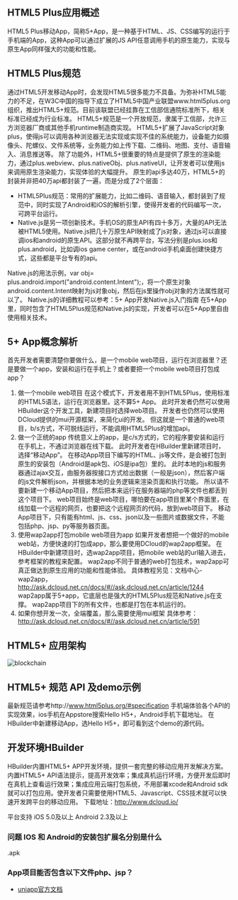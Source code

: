 ## HTML5 Plus应用概述

HTML5 Plus移动App，简称5+App，是一种基于HTML、JS、CSS编写的运行于手机端的App，这种App可以通过扩展的JS API任意调用手机的原生能力，实现与原生App同样强大的功能和性能。

## HTML5 Plus规范

通过HTML5开发移动App时，会发现HTML5很多能力不具备。为弥补HTML5能力的不足，在W3C中国的指导下成立了HTML5中国产业联盟www.html5plus.org组织，推出HTML5+规范。目前该联盟已经挂靠在工信部信通院标准所下，相关标准已经成为行业标准。
HTML5+规范是一个开放规范，隶属于工信部，允许三方浏览器厂商或其他手机runtime制造商实现。
HTML5+扩展了JavaScript对象plus，使得js可以调用各种浏览器无法实现或实现不佳的系统能力，设备能力如摄像头、陀螺仪、文件系统等，业务能力如上传下载、二维码、地图、支付、语音输入、消息推送等。
除了功能外，HTML5+很重要的特点是提供了原生的渲染能力，通过plus.webview、plus.nativeObj、plus.nativeUI，让开发者可以使用js来调用原生渲染能力，实现体验的大幅提升。
原生的api多达40万，HTML5+的封装并非把40万api都封装了一遍，而是分成了2个层面：

- HTML5Plus规范：常用的扩展能力，比如二维码、语音输入，都封装到了规范中，同时实现了Android和iOS的解析引擎，使得开发者的代码编写一次，可跨平台运行。
- Native.js是另一项创新技术。手机OS的原生API有四十多万，大量的API无法被HTML5使用。Native.js把几十万原生API映射成了js对象，通过js可以直接调ios和android的原生API。这部分就不再跨平台，写法分别是plus.ios和plus.android，比如调ios game center，或在android手机桌面创建快捷方式，这些都是平台专有的api。

Native.js的用法示例，var obj= plus.android.import("android.content.Intent");，将一个原生对象android.content.Intent映射为js对象obj，然后在js里操作obj对象的方法属性就可以了。
Native.js的详细教程可以参考：5+ App开发Native.js入门指南
在5+App里，同时包含了HTML5Plus规范和Native.js的实现，开发者可以在5+App里自由使用相关技术。

## 5+ App概念解析
首先开发者需要清楚你要做什么，是一个mobile web项目，运行在浏览器里？还是要做一个app，安装和运行在手机上？或者要把一个mobile web项目打包成app？
1. 做一个mobile web项目
在这个模式下，开发者用不到HTML5Plus，使用标准的HTML5语法，运行在浏览器里。这不算5+ App。
此时开发者仍然可以使用HBuilder这个开发工具，新建项目时选择web项目。
开发者也仍然可以使用DCloud提供的mui开源框架，来简化ui的开发。
但这就是一个普通的web项目，b/s方式，不可脱线运行，不能调用HTML5Plus的增加api。
2. 做一个正统的app
传统意义上的app，是c/s方式的，它的程序要安装和运行在手机上，不通过浏览器在线下载。
此时开发者在HBuilder里新建项目时，选择“移动App”。
在移动App项目下编写的HTML、js等文件，是会被打包到原生的安装包（Android是apk包、iOS是ipa包）里的。
此时本地的js和服务器通过ajax交互，由服务器按接口方式给出数据（一般是json），然后客户端的js文件解析json，并根据本地的业务逻辑来渲染页面和执行功能。
所以请不要新建一个移动App项目，然后把本来运行在服务器端的php等文件也都丢到这个项目下。
web项目始终是web项目，哪怕要在app项目里某个界面里，在线加载一个远程的网页，也要把这个远程网页的代码，放到web项目下。
移动App项目下，只有能有html、js、css、json以及一些图片或数据文件，不能包括php、jsp、py等服务器页面。
3. 使用wap2app打包mobile web项目为app
如果开发者想把一个做好的mobile web站，方便快速的打包成app，那么要使用DCloud的wap2app框架。
在HBuilder中新建项目时，选wap2app项目，把mobile web站的url输入进去，参考框架的教程来配置。
wap2app不同于普通的web打包技术，wap2app可真正做达到原生应用的功能和性能体验。
具体教程另见：文档中心-wap2app，http://ask.dcloud.net.cn/docs/#//ask.dcloud.net.cn/article/1244
wap2app属于5+app，它底层也是强大的HTML5Plus规范和Native.js在支撑。
wap2app项目下的所有文件，也都是打包在本机运行的。
4. 如果你想开发一次，全端覆盖，那么需要使用mui框架
具体参考：http://ask.dcloud.net.cn/docs/#//ask.dcloud.net.cn/article/591

## HTML5+ 应用架构
![blockchain](http://www.dcloud.io/docs/a/h5p/architecture.png "应用架构")

## HTML5+ 规范 API 及demo示例
最新规范请参考http://www.html5plus.org/#specification
手机端体验各个API的实现效果，ios手机在Appstore搜索Hello H5+，Android手机下载地址。
在HBuilder中新建移动App，选Hello H5+，即可看到这个demo的源代码。

## 开发环境HBuilder
HBuilder内置HTML5+ APP开发环境，提供一套完整的移动应用开发解决方案。内置HTML5+ API语法提示，提高开发效率；集成真机运行环境，方便开发后即时在真机上查看运行效果；集成应用云端打包系统，不用部署xcode和Android sdk就可以打包应用。使开发者只需要使用HTML5、Javascript、CSS技术就可以快速开发跨平台的移动应用。
下载地址：http://www.dcloud.io/

平台支持
iOS 5.0及以上
Android 2.3及以上


### 问题 IOS 和 Android的安装包扩展名分别是什么
.apk

### App项目能否包含以下文件php、jsp？

* [uniapp官方文档](http://uniapp.dcloud.io/)
